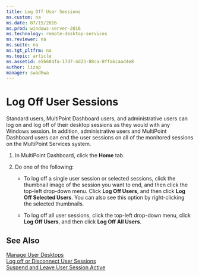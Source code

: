 ```yaml
---
title: Log Off User Sessions
ms.custom: na
ms.date: 07/15/2016
ms.prod: windows-server-2016
ms.technology: remote-desktop-services
ms.reviewer: na
ms.suite: na
ms.tgt_pltfrm: na
ms.topic: article
ms.assetid: e5b604fa-17d7-4d23-88ca-8ffa6caad4e8
author: lizap
manager: swadhwa
---
```

# Log Off User Sessions
Standard users, MultiPoint Dashboard users, and administrative users can log on and log off of their desktop sessions as they would with any Windows session. In addition, administrative users and MultiPoint Dashboard users can end the user sessions on all of the monitored sessions on the MultiPoint Services system.  
  
1.  In MultiPoint Dashboard, click the **Home** tab.  
  
2.  Do one of the following:  
  
    -   To log off a single user session or selected sessions, click the thumbnail image of the session you want to end, and then click the top-left drop-down menu. Click **Log Off Users**, and then click **Log Off Selected Users**. You can also see this option by right-clicking the selected thumbnails.
  
    -   To log off all user sessions, click the top-left drop-down menu, click **Log Off Users**, and then click **Log Off All Users**.  
  
## See Also  
[Manage User Desktops](manage-user-desktops-using-multipoint-dashboard.md)  
[Log off or Disconnect User Sessions](Log-off-or-Disconnect-User-Sessions.md)  
[Suspend and Leave User Session Active](Suspend-and-Leave-User-Session-Active.md)